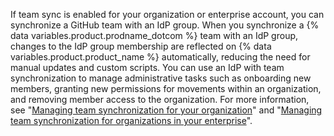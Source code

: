 If team sync is enabled for your organization or enterprise account, you can synchronize a GitHub team with an IdP group. When you synchronize a {% data variables.product.prodname_dotcom %} team with an IdP group, changes to the IdP group membership are reflected on {% data variables.product.product_name %} automatically, reducing the need for manual updates and custom scripts. You can use an IdP with team synchronization to manage administrative tasks such as onboarding new members, granting new permissions for movements within an organization, and removing member access to the organization. For more information, see "[Managing team synchronization for your organization](/organizations/managing-saml-single-sign-on-for-your-organization/managing-team-synchronization-for-your-organization)" and "[Managing team synchronization for organizations in your enterprise](/admin/identity-and-access-management/managing-iam-for-your-enterprise/managing-team-synchronization-for-organizations-in-your-enterprise)".
